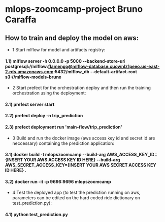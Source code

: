 # mlops-zoomcamp-project Bruno Caraffa

## How to train and deploy the model on aws:
* 1 Start mlflow for model and artifacts registry:

#### 1.1) mlflow server -h 0.0.0.0 -p 5000 --backend-store-uri postgresql://mlflow:flamengo@mlflow-database.cuownlz1peeo.us-east-2.rds.amazonaws.com:5432/mlflow_db --default-artifact-root s3://mlflow-models-bruno

* 2 Start prefect for the orchestration deploy and then run the training orchestration using the deployment:

#### 2.1) prefect server start

#### 2.2) prefect deploy -n trip_prediction

#### 2.3) prefect deployment run 'main-flow/trip_prediction'

* 3 Build and run the docker image (aws access key id and secret id are neccessary) containing the prediction application:

#### 3.1) docker build -t mlopszoomcamp --build-arg AWS_ACCESS_KEY_ID={INSERT YOUR AWS ACCESS KEY ID HERE} --build-arg AWS_SECRET_ACCESS_KEY={INSERT YOUR AWS SECRET ACCESS KEY ID HERE} .

#### 3.2) docker run -it -p 9696:9696 mlopszoomcamp

* 4 Test the deployed app (to test the prediction running on aws, parameters can be edited on the hard coded ride dictionary on test_prediction.py):

#### 4.1) python test_prediction.py 
